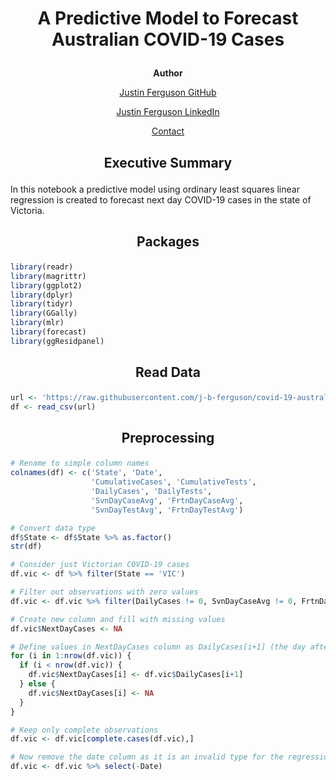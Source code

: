 <h1>
  <p align="center">A Predictive Model to Forecast Australian COVID-19 Cases</p>
</h1>

<p align="center"><b>Author</b></p>
<a href="https://github.com/j-b-ferguson"><p align="center">Justin Ferguson GitHub</p></a>
<a href="https://www.linkedin.com/in/jf2749/"><p align="center">Justin Ferguson LinkedIn</p></a>
<a href="mailto:justin.benjamin.ferguson@gmail.com?subject=GitHub%20Enquiry"><p align="center">Contact</p></a>

<h2><p align=center>Executive Summary</h2>
In this notebook a predictive model using ordinary least squares linear regression is created to forecast next day COVID-19 cases in the state of Victoria. 

<h2><p align=center>Packages</p></h2>

```r
library(readr)
library(magrittr)
library(ggplot2)
library(dplyr)
library(tidyr)
library(GGally)
library(mlr)
library(forecast)
library(ggResidpanel)
```

<h2><p align=center>Read Data</p></h2>

```r
url <- 'https://raw.githubusercontent.com/j-b-ferguson/covid-19-australia-preprocessing/main/Cleaned%20Data%20after%20Preprocessing/covid19_Australia_data_cleaned.csv'
df <- read_csv(url)
```

<h2><p align=center>Preprocessing</p></h2>

```r
# Rename to simple column names
colnames(df) <- c('State', 'Date', 
                  'CumulativeCases', 'CumulativeTests', 
                  'DailyCases', 'DailyTests', 
                  'SvnDayCaseAvg', 'FrtnDayCaseAvg', 
                  'SvnDayTestAvg', 'FrtnDayTestAvg')                  
```

```r
# Convert data type
df$State <- df$State %>% as.factor()
str(df)
```

```r
# Consider just Victorian COVID-19 cases
df.vic <- df %>% filter(State == 'VIC')
```

```r
# Filter out observations with zero values
df.vic <- df.vic %>% filter(DailyCases != 0, SvnDayCaseAvg != 0, FrtnDayCaseAvg != 0)
```

```r
# Create new column and fill with missing values
df.vic$NextDayCases <- NA
```

```r
# Define values in NextDayCases column as DailyCases[i+1] (the day after)
for (i in 1:nrow(df.vic)) {
  if (i < nrow(df.vic)) {
    df.vic$NextDayCases[i] <- df.vic$DailyCases[i+1]
  } else {
    df.vic$NextDayCases[i] <- NA
  }
}
```

```r
# Keep only complete observations
df.vic <- df.vic[complete.cases(df.vic),]
```

```r
# Now remove the date column as it is an invalid type for the regression task
df.vic <- df.vic %>% select(-Date)
```
